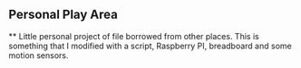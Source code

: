 ## Personal Play Area

** Little personal project of file borrowed from other places.  This is something that I 
modified with a script, Raspberry PI, breadboard and some motion sensors.
